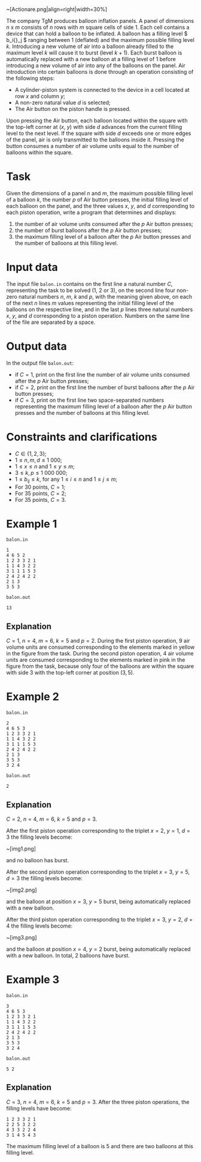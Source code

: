 ~[Actionare.png|align=right|width=30%]

The company TgM produces balloon inflation panels. A panel of dimensions $n$ x $m$ consists of $n$ rows with $m$ square cells of side $1$. Each cell contains a device that can hold a balloon to be inflated. A balloon has a filling level $ b_i{}_j $ ranging between $1$ (deflated) and the maximum possible filling level $k$. Introducing a new volume of air into a balloon already filled to the maximum level $k$ will cause it to burst (level $k+1$). Each burst balloon is automatically replaced with a new balloon at a filling level of $1$ before introducing a new volume of air into any of the balloons on the panel. Air introduction into certain balloons is done through an operation consisting of the following steps:

- A cylinder-piston system is connected to the device in a cell located at row $x$ and column $y$;
- A non-zero natural value $d$ is selected;
- The Air button on the piston handle is pressed.

Upon pressing the Air button, each balloon located within the square with the top-left corner at ($x$, $y$) with side $d$ advances from the current filling level to the next level. If the square with side $d$ exceeds one or more edges of the panel, air is only transmitted to the balloons inside it. Pressing the button consumes a number of air volume units equal to the number of balloons within the square.

# Task

Given the dimensions of a panel $n$ and $m$, the maximum possible filling level of a balloon $k$, the number $p$ of Air button presses, the initial filling level of each balloon on the panel, and the three values $x$, $y$, and $d$ corresponding to each piston operation, write a program that determines and displays:

1. the number of air volume units consumed after the $p$ Air button presses;
2. the number of burst balloons after the $p$ Air button presses;
3. the maximum filling level of a balloon after the $p$ Air button presses and the number of balloons at this filling level.

# Input data

The input file `balon.in` contains on the first line a natural number $C$, representing the task to be solved ($1$, $2$ or $3$), on the second line four non-zero natural numbers $n$, $m$, $k$ and $p$, with the meaning given above, on each of the next $n$ lines $m$ values representing the initial filling level of the balloons on the respective line, and in the last $p$ lines three natural numbers $x$, $y$, and $d$ corresponding to a piston operation. Numbers on the same line of the file are separated by a space.

# Output data

In the output file `balon.out`:

* if $C = 1$, print on the first line the number of air volume units consumed after the $p$ Air button presses;
* if $C = 2$, print on the first line the number of burst balloons after the $p$ Air button presses;
* if $C = 3$, print on the first line two space-separated numbers representing the maximum filling level of a balloon after the $p$ Air button presses and the number of balloons at this filling level.

# Constraints and clarifications

* $C \in \{1, 2, 3\}$; 
* $1 \leq n, m, d \leq 1\ 000$; 
* $1 \leq x \leq n$ and $1 \leq y \leq m$;
* $3 \leq k, p \leq 1\ 000\ 000$;
* $1 \leq b_i{}_j \leq k$, for any $1 \leq i \leq n$ and $1 \leq j \leq m$;
* For $30$ points, $C = 1$;
* For $35$ points, $C = 2$;
* For $35$ points, $C = 3$.

# Example 1

`balon.in`
```
1
4 6 5 2
1 2 3 3 2 1
1 1 4 3 2 2
3 1 1 1 5 3
2 4 2 4 2 2
2 1 3
3 5 3
```

`balon.out`
```
13
```

## Explanation

$C = 1$, $n = 4$, $m = 6$, $k = 5$ and $p = 2$. 
During the first piston operation, $9$ air volume units are consumed corresponding to the elements marked in yellow in the figure from the task.
During the second piston operation, $4$ air volume units are consumed corresponding to the elements marked in pink in the figure from the task, because only four of the balloons are within the square with side $3$ with the top-left corner at position $(3, 5)$.

# Example 2

`balon.in`
```
2
4 6 5 3
1 2 3 3 2 1
1 1 4 3 2 2
3 1 1 1 5 3
2 4 2 4 2 2
2 1 3
3 5 3
3 2 4
```

`balon.out`
```
2
```

## Explanation

$C = 2$, $n = 4$, $m = 6$, $k = 5$ and $p = 3$.

After the first piston operation corresponding to the triplet $x=2$, $y=1$, $d=3$ the filling levels become:

~[img1.png]

and no balloon has burst.

After the second piston operation corresponding to the triplet $x=3$, $y=5$, $d=3$ the filling levels become:

~[img2.png]

and the balloon at position $x=3$, $y=5$ burst, being automatically replaced with a new balloon.

After the third piston operation corresponding to the triplet $x=3$, $y=2$, $d=4$ the filling levels become:

~[img3.png]

and the balloon at position $x=4$, $y=2$ burst, being automatically replaced with a new balloon. In total, $2$ balloons have burst.

# Example 3

`balon.in`
```
3
4 6 5 3
1 2 3 3 2 1
1 1 4 3 2 2
3 1 1 1 5 3
2 4 2 4 2 2
2 1 3
3 5 3
3 2 4
```

`balon.out`
```
5 2
```

## Explanation

$C = 3$, $n = 4$, $m = 6$, $k = 5$ and $p = 3$. 
After the three piston operations, the filling levels have become:
```
1 2 3 3 2 1
2 2 5 3 2 2
4 3 3 2 2 4 
3 1 4 5 4 3
```

The maximum filling level of a balloon is $5$ and there are two balloons at this filling level.